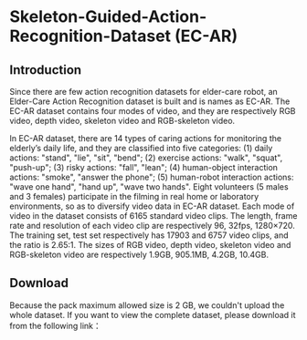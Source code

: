 # Skeleton-Guided-Action-Recognition-Dataset (EC-AR)
## Introduction
Since there are few action recognition datasets for elder-care robot, an Elder-Care Action Recognition dataset is built and is names as EC-AR. The EC-AR dataset contains 
four modes of video, and they are respectively RGB video, depth video, skeleton video and RGB-skeleton video. 

In EC-AR dataset, there are 14 types of caring actions for monitoring the elderly’s daily life, and they are classified into five categories: (1) daily actions: "stand", "lie", "sit", "bend"; (2) exercise actions: "walk", "squat", "push-up"; (3) risky actions: "fall", "lean"; (4) human-object interaction actions: "smoke", "answer the phone"; (5) human-robot interaction actions: "wave one hand", "hand up", "wave two hands". Eight volunteers (5 males and 3 females) participate in the filming in real home or laboratory environments, so as to diversify video data in EC-AR dataset. Each mode of video in the dataset consists of 6165 standard video clips. The length, frame rate and resolution of each video clip are respectively 96, 32fps, 1280×720. The training set, test set respectively has 17903 and 6757 video clips, and the ratio is 2.65:1. The sizes of RGB video, depth video, skeleton video and RGB-skeleton video are respectively 1.9GB, 905.1MB, 4.2GB, 10.4GB.
## Download
Because the pack maximum allowed size is 2 GB, we couldn't upload the whole dataset. If you want to view the complete dataset, please download it from the following link：

